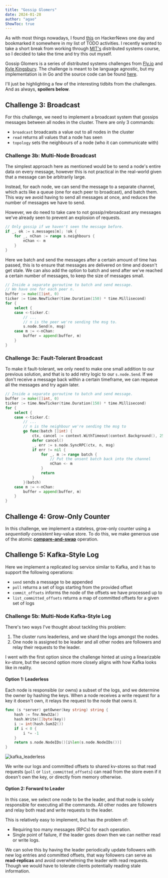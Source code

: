 ```yaml
---
title: "Gossip Glomers"
date: 2024-01-28
author: "agao"
ShowToc: true
---
```


As with most things nowadays, I found [this](https://news.ycombinator.com/item?id=34897723) on HackerNews one day and bookmarked it somewhere in my list of TODO activities. I recently wanted to take a short break from working through [MIT's](https://pdos.csail.mit.edu/6.824/) distributed systems course, so I decided to take the time and try this out myself.

Gossip Glomers is a series of distributed systems challenges from [Fly.io](https://fly.io/dist-sys/) and [Kyle Kingsbury](https://aphyr.com/about). The challenge is meant to be language agnostic, but my implementation is in Go and the source code can be found [here](https://github.com/algao1/gossip-glomers).

I'll just be highlighting a few of the interesting tidbits from the challenges. And as always, **spoilers below**.

## Challenge 3: Broadcast

For this challenge, we need to implement a broadcast system that gossips messages between all nodes in the cluster. There are only 3 commands:

- `broadcast` broadcasts a value out to all nodes in the cluster
- `read` returns all values that a node has seen
- `topology` sets the neighbours of a node (who it can communicate with)

### Challenge 3b: Multi-Node Broadcast

The simplest approach here as mentioned would be to send a node's entire data on every message, however this is not practical in the real-world given that a message can be arbitrarily large.

Instead, for each node, we can send the message to a separate channel, which acts like a queue (one for each peer to broadcast), and batch them. This way we avoid having to send all messages at once, and reduces the number of messages we have to send.

However, we do need to take care to not gossip/rebroadcast any messages we've already seen to prevent an explosion of requests.

```go
// Only gossip if we haven't seen the message before.
if _, ok := s.messages[m]; !ok {
	for _, nChan := range s.neighbours {
		nChan <- m
	}
}
```

Here we batch and send the messages after a certain amount of time has passed, this is to ensure that messages are delivered on time and doesn't get stale. We can also add the option to batch and send after we've reached a certain number of messages, to keep the size of messages small.

```go
// Inside a separate goroutine to batch and send message.
// We have one for each peer n.
buffer := make([]int, 0)
ticker := time.NewTicker(time.Duration(150) * time.Millisecond)
for {
    select {
    case <-ticker.C:
        // ...
        // n is the peer we're sending the msg to.
        s.node.Send(n, msg)
    case m := <-nChan:
        buffer = append(buffer, m)
    }
}
```

### Challenge 3c: Fault-Tolerant Broadcast

To make it fault-tolerant, we only need to make one small addition to our previous solution, and that is to add retry logic to our `s.node.Send`. If we don't receive a message back within a certain timeframe, we can requeue all the messages and try again later.

```go
// Inside a separate goroutine to batch and send message.
buffer := make([]int, 0)
ticker := time.NewTicker(time.Duration(150) * time.Millisecond)
for {
    select {
    case <-ticker.C:
        // ...
        // n is the neighbour we're sending the msg to
        go func(batch []int) {
			ctx, cancel := context.WithTimeout(context.Background(), 250*time.Millisecond)
			defer cancel()
			_, err := s.node.SyncRPC(ctx, n, msg)
			if err != nil {
			    for _, m := range batch {
                    // Put the unsent batch back into the channel
					nChan <- m
				}
				return
			}
		}(batch)
    case m := <-nChan:
        buffer = append(buffer, m)
    }
}
```

## Challenge 4: Grow-Only Counter

In this challenge, we implement a stateless, grow-only counter using a _sequentially consistent_ key-value store. To do this, we make generous use of the atomic [**compare-and-swap**](https://en.wikipedia.org/wiki/Compare-and-swap) operation.

## Challenge 5: Kafka-Style Log

Here we implement a replicated log service similar to Kafka, and it has to support the following operations:

- `send` sends a message to be appended
- `poll` returns a set of logs starting from the provided offset
- `commit_offsets` informs the node of the offsets we have processed up to
- `list_committed_offsets` returns a map of committed offsets for a given set of logs

### Challenge 5b: Multi-Node Kafka-Style Log

There's two ways I've thought about tackling this problem:

1. The cluster runs leaderless, and we shard the logs amongst the nodes.
2. One node is assigned to be leader and all other nodes are followers and relay their requests to the leader.

I went with the first option since the challenge hinted at using a linearizable kv-store, but the second option more closely aligns with how Kafka looks like in reality.

#### Option 1: Leaderless

Each node is responsible (or owns) a subset of the logs, and we determine the owner by hashing the keys. When a node receives a write request for a key it doesn't own, it relays the request to the node that owns it.

```go
func (s *server) getOwner(key string) string {
	hash := fnv.New32a()
	hash.Write([]byte(key))
	i := int(hash.Sum32())
	if i < 0 {
		i *= -1
	}
	return s.node.NodeIDs()[i%len(s.node.NodeIDs())]
}
```

![kafka_leaderless](/blurb/img/kafka_leaderless.png)

We write our logs and committed offsets to shared kv-stores so that read requests (`poll` or `list_committed_offsets`) can read from the store even if it doesn't own the key, or directly from memory otherwise.

#### Option 2: Forward to Leader

In this case, we select one node to be the leader, and that node is solely responsible for executing all the commands. All other nodes are followers and relay both read and write requests to the leader.

This is relatively easy to implement, but has the problem of:

- Requiring too many messages (RPCs) for each operation.
- Single point of failure, if the leader goes down then we can neither read or write logs.

We can solve this by having the leader periodically update followers with new log entries and committed offsets, that way followers can serve as **read-replicas** and avoid overwhelming the leader with read requests. Though we would have to tolerate clients potentially reading stale information.
